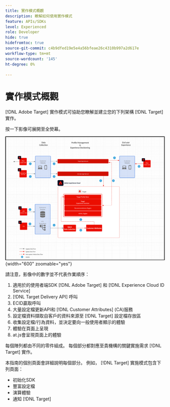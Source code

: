 ```yaml
---
title: 實作模式概觀
description: 瞭解如何使用實作模式
feature: APIs/SDKs
level: Experienced
role: Developer
hide: true
hidefromtoc: true
source-git-commit: c4b9dfed19e5e4a56bfeae26c4310b997a2d617e
workflow-type: tm+mt
source-wordcount: '145'
ht-degree: 0%

---
```


# 實作模式概觀

[!DNL Adobe Target] 實作模式可協助您瞭解並建立您的下列架構 [!DNL Target] 實作。

按一下影像可展開至全熒幕。

![Adobe Target架構圖](/help/dev/patterns/assets/architecture-chart.png){width="600" zoomable="yes"}

請注意，影像中的數字並不代表作業順序：

1. 適用於的使用者端SDK [!DNL Adobe Target] 和 [!DNL Experience Cloud ID Service]
1. [!DNL Target Delivery API] 呼叫
1. ECID贏取呼叫
1. 大量設定檔更新API和 [!DNL Customer Attributes] (CA)服務
1. 設定檔資料擷取自客戶的資料來源至 [!DNL Target] 設定檔存放區
1. 收集設定檔/行為資料，並決定要向一般使用者顯示的體驗
1. 體驗在頁面上呈現
1. at.js會呈現頁面上的體驗

每個陣列都由不同的零件組成。 每個部分都對應至貴機構的關鍵實施需求 [!DNL Target] 實作。

本指南的個別頁面會詳細說明每個部分。 例如， [!DNL Target] 實施模式包含下列頁面：

* 初始化SDK
* 豐富設定檔
* 演算體驗
* 通知 [!DNL Target]

